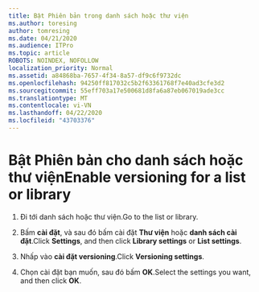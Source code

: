 ```yaml
---
title: Bật Phiên bản trong danh sách hoặc thư viện
ms.author: toresing
author: tomresing
ms.date: 04/21/2020
ms.audience: ITPro
ms.topic: article
ROBOTS: NOINDEX, NOFOLLOW
localization_priority: Normal
ms.assetid: a84868ba-7657-4f34-8a57-df9c6f9732dc
ms.openlocfilehash: 94250ff817032c5b2f63361768f7e40ad3cfe3d2
ms.sourcegitcommit: 55eff703a17e500681d8fa6a87eb067019ade3cc
ms.translationtype: MT
ms.contentlocale: vi-VN
ms.lasthandoff: 04/22/2020
ms.locfileid: "43703376"
---
```

# <a name="enable-versioning-for-a-list-or-library"></a><span data-ttu-id="b2417-102">Bật Phiên bản cho danh sách hoặc thư viện</span><span class="sxs-lookup"><span data-stu-id="b2417-102">Enable versioning for a list or library</span></span>

1. <span data-ttu-id="b2417-103">Đi tới danh sách hoặc thư viện.</span><span class="sxs-lookup"><span data-stu-id="b2417-103">Go to the list or library.</span></span>
    
2. <span data-ttu-id="b2417-104">Bấm **cài đặt**, và sau đó bấm cài đặt **Thư viện** hoặc **danh sách cài đặt**.</span><span class="sxs-lookup"><span data-stu-id="b2417-104">Click **Settings**, and then click **Library settings** or **List settings**.</span></span>
    
3. <span data-ttu-id="b2417-105">Nhấp vào **cài đặt versioning**.</span><span class="sxs-lookup"><span data-stu-id="b2417-105">Click **Versioning settings**.</span></span>
    
4. <span data-ttu-id="b2417-106">Chọn cài đặt bạn muốn, sau đó bấm **OK**.</span><span class="sxs-lookup"><span data-stu-id="b2417-106">Select the settings you want, and then click **OK**.</span></span>
    


